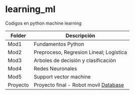 # learning_ml
Codigos en python machine learning


|  Folder  |        Descripción         |
|------------|----------------------------|
| Mod1 | Fundamentos Python|
| Mod2 | Preproceso, Regresion Lineal; Logística|
| Mod3 | Arboles de decisión y clasificación|
| Mod4 | Redes Neuronales |
| Mod5 | Support vector machine |
|Proyecto | Proyecto final - Robot movil [Database](https://www.kaggle.com/uciml/wall-following-robot)|
